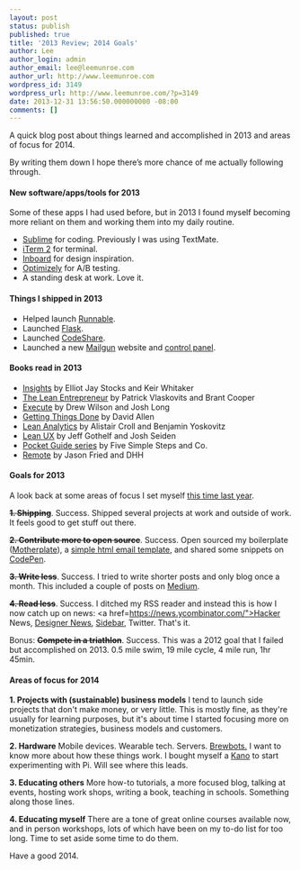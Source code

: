 ```yaml
---
layout: post
status: publish
published: true
title: '2013 Review; 2014 Goals'
author: Lee
author_login: admin
author_email: lee@leemunroe.com
author_url: http://www.leemunroe.com
wordpress_id: 3149
wordpress_url: http://www.leemunroe.com/?p=3149
date: 2013-12-31 13:56:50.000000000 -08:00
comments: []
---
```

A quick blog post about things learned and accomplished in 2013 and areas of focus for 2014.

By writing them down I hope there’s more chance of me actually following through.

<h4>New software/apps/tools for 2013</h4>
Some of these apps I had used before, but in 2013 I found myself becoming more reliant on them and working them into my daily routine.
<ul>
<li><a href="http://www.sublimetext.com/"> Sublime</a> for coding. Previously I was using TextMate.</li>
<li><a href="http://www.iterm2.com/">iTerm 2</a> for terminal.</li>
<li><a href="http://inboardapp.com/">Inboard</a> for design inspiration.</li>
<li><a href="https://www.optimizely.com/">Optimizely</a> for A/B testing.</li>
<li>A standing desk at work. Love it.</li>
</ul>


<h4>Things I shipped in 2013 </h4>  
<ul>
<li>Helped launch <a href="http://runnable.com/">Runnable</a>.</li>
<li>Launched <a href="http://flask.io/">Flask</a>.</li>
<li>Launched <a href="http://codeshare.io">CodeShare</a>.</li>
<li>Launched a new <a href="http://www.mailgun.com/">Mailgun</a> website and <a href="https://mailgun.com/sessions/new">control panel</a>.</li>
</ul>

<h4>Books read in 2013</h4>
<ul>
<li><a href="http://viewportindustries.com/insites-the-book">Insights</a> by Elliot Jay Stocks and Keir Whitaker</li>
<li><a href="http://leanentrepreneur.co/">The Lean Entrepreneur</a> by Patrick Vlaskovits and Brant Cooper</li>
<li><a href="http://executebook.com/">Execute</a> by Drew Wilson and Josh Long</li>
<li><a href="http://www.amazon.com/Getting-Things-Done-Stress-Free-Productivity/dp/0142000280">Getting Things Done</a> by David Allen</li>
<li><a href="http://leananalyticsbook.com/">Lean Analytics</a> by Alistair Croll and Benjamin Yoskovitz</li>
<li><a href="http://www.amazon.com/Lean-UX-Applying-Principles-Experience/dp/1449311652">Lean UX</a> by Jeff Gothelf and Josh Seiden</li>
<li><A href="http://www.fivesimplesteps.com/pages/pocket-guides">Pocket Guide series</a> by Five Simple Steps and Co.</li>
<li><a href="http://37signals.com/remote/">Remote</a> by Jason Fried and DHH</li>
</ul>


<h4>Goals for 2013</h4>
A look back at some areas of focus I set myself <a href="http://www.leemunroe.com/2013-goals/">this time last year</a>.

<strong><del>1. Shipping</del></strong>. Success. Shipped several projects at work and outside of work. It feels good to get stuff out there.

<strong><del>2. Contribute more to open source</del></strong>. Success. Open sourced my boilerplate (<a href="https://github.com/leemunroe/motherplate ">Motherplate</a>), a <a href="https://github.com/leemunroe/html-email-template">simple html email template</a>, and shared some snippets on <a href="http://codepen.io/leemunroe">CodePen</a>.

<strong><del>3. Write less</del></strong>. Success. I tried to write shorter posts and only blog once a month. This included a couple of posts on <a href="https://medium.com/@leemunroe">Medium</a>.

<strong><del>4. Read less</del></strong>. Success. I ditched my RSS reader and instead this is how I now catch up on news: <a href=https://news.ycombinator.com/">Hacker News</a>, <a href="https://news.layervault.com/stories">Designer News</a>, <a href="http://sidebar.io/">Sidebar</a>, Twitter. That's it.

Bonus: <strong><del>Compete in a triathlon</del></strong>. Success. This was a 2012 goal that I failed but accomplished on 2013. 0.5 mile swim, 19 mile cycle, 4 mile run, 1hr 45min.


<h4>Areas of focus for 2014</h4>

<strong>1. Projects with (sustainable) business models</strong>
I tend to launch side projects that don't make money, or very little. This is mostly fine, as they're usually for learning purposes, but it's about time I started focusing more on monetization strategies, business models and customers.

<strong>2. Hardware</strong>
Mobile devices. Wearable tech. Servers. <a href="http://www.brewbot.io/">Brewbots.</a> I want to know more about how these things work. I bought myself a <a href="http://www.kickstarter.com/projects/alexklein/kano-a-computer-anyone-can-make">Kano</a> to start experimenting with Pi. Will see where this leads.

<strong>3. Educating others</strong>
More how-to tutorials, a more focused blog, talking at events, hosting work shops, writing a book, teaching in schools. Something along those lines.

<strong>4. Educating myself</strong> 
There are a tone of great online courses available now, and in person workshops, lots of which have been on my to-do list for too long. Time to set aside some time to do them. 

Have a good 2014.
